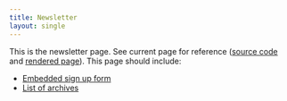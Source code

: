 ```yaml
---
title: Newsletter
layout: single
---
```


This is the newsletter page.  See current page for reference ([source code](https://github.com/carpentries/carpentries.org/blob/main/pages/newsletter.html) and [rendered page](https://feeds.carpentries.org/newsletter.json)).
This page should include:

* [Embedded sign up form](https://carpentries.us14.list-manage.com/subscribe/post?u=46d7513c798c6bd41e5f58f4a&amp;id=50c3e6d6fe)
* [List of archives](https://feeds.carpentries.org/newsletter.json)

